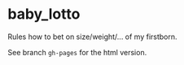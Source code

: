 # baby_lotto
Rules how to bet on size/weight/... of my firstborn.

See branch `gh-pages` for the html version.
